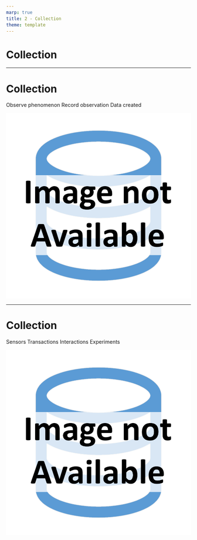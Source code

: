 ```yaml
---
marp: true
title: 2 - Collection
theme: template
---
```


<!-- _class: title-only -->

# Collection

---

<!-- _class: title-two-content-left-center -->

# Collection

Observe phenomenon
Record observation
Data created

![image An icon of a circle with two arrows pointing at each other in a circle, in a minimalist style](images/placeholder.png)

---

<!-- _class: title-two-content-left-center -->

# Collection

Sensors
Transactions
Interactions
Experiments

![image An icon of a circle with two arrows pointing at each other in a circle, in a minimalist style](images/placeholder.png)


